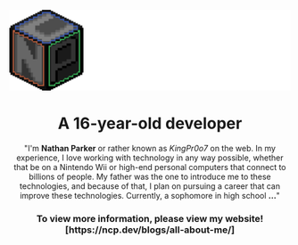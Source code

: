 <p align="center"><a href="https://ncp.dev" target="_blank"><img src="https://github.com/KingPr0o7/KingPr0o7.github.io/blob/main/images/branding/ncp-logo.png" alt="Nathan Parker's logo"></a></p>
<h1 align="center">A 16-year-old developer</h1>

<p align="center">"I'm <b>Nathan Parker</b> or rather known as <i>KingPr0o7</i> on the web. In my experience, I love working with technology in any way possible, whether that be on a Nintendo Wii or high-end personal computers that connect to billions of people. My father was the one to introduce me to these technologies, and because of that, I plan on pursuing a career that can improve these technologies. Currently, a sophomore in high school <b>...</b>" </p>

<h3 align="center">To view more information, please view my website! [https://ncp.dev/blogs/all-about-me/]</h3>
